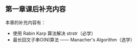## 第一章课后补充内容

本章的补充内容有：

* 使用 Rabin Karp 算法解决 strstr（必学）
* 最长回文子串O\(N\)算法 —— Manacher's Algorithm（选学） 




